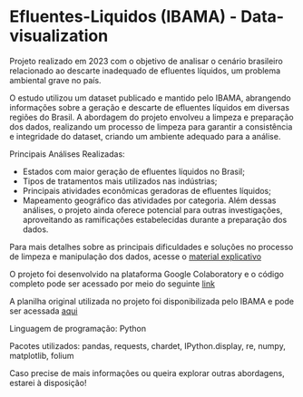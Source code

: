 # Efluentes-Liquidos (IBAMA) - Data-visualization

Projeto realizado em 2023 com o objetivo de analisar o cenário brasileiro relacionado ao descarte inadequado de efluentes líquidos, um problema ambiental grave no país.

O estudo utilizou um dataset publicado e mantido pelo IBAMA, abrangendo informações sobre a geração e descarte de efluentes líquidos em diversas regiões do Brasil. A abordagem do projeto envolveu a limpeza e preparação dos dados, realizando um processo de limpeza para garantir a consistência e integridade do dataset, criando um ambiente adequado para a análise.

Principais Análises Realizadas:
- Estados com maior geração de efluentes líquidos no Brasil;
- Tipos de tratamentos mais utilizados nas indústrias;
- Principais atividades econômicas geradoras de efluentes líquidos;
- Mapeamento geográfico das atividades por categoria.
Além dessas análises, o projeto ainda oferece potencial para outras investigações, aproveitando as ramificações estabelecidas durante a preparação dos dados.

Para mais detalhes sobre as principais dificuldades e soluções no processo de limpeza e manipulação dos dados, acesse o [material explicativo](https://www.canva.com/design/DAGSVySRK0s/DE3G-5QJOOIjSAy_YP2v1w/edit?utm_content=DAGSVySRK0s&utm_campaign=designshare&utm_medium=link2&utm_source=sharebutton)

O projeto foi desenvolvido na plataforma Google Colaboratory e o código completo pode ser acessado por meio do seguinte [link](https://colab.research.google.com/drive/1cwx4KAT3OHpK8XFzSlmMOaXX2tCqvlWZ?usp=sharing)

A planilha original utilizada no projeto foi disponibilizada pelo IBAMA e pode ser acessada [aqui](https://dadosabertos.ibama.gov.br/dataset/efluentes-liquidos)



Linguagem de programação: Python

Pacotes utilizados: pandas, requests, chardet, IPython.display, re, numpy, matplotlib, folium




Caso precise de mais informações ou queira explorar outras abordagens, estarei à disposição!

